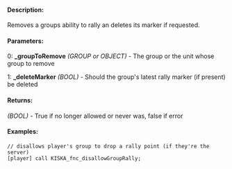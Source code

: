 #### Description:
Removes a groups ability to rally an deletes its marker if requested.

#### Parameters:
0: **_groupToRemove** *(GROUP or OBJECT)* - The group or the unit whose group to remove

1: **_deleteMarker** *(BOOL)* - Should the group's latest rally marker (if present) be deleted

#### Returns:
*(BOOL)* - True if no longer allowed or never was, false if error

#### Examples:
```sqf
// disallows player's group to drop a rally point (if they're the server)
[player] call KISKA_fnc_disallowGroupRally;
```

